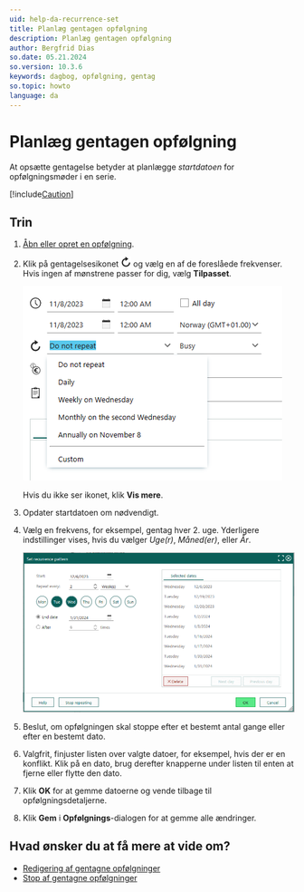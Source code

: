 ```yaml
---
uid: help-da-recurrence-set
title: Planlæg gentagen opfølgning
description: Planlæg gentagen opfølgning
author: Bergfrid Dias
so.date: 05.21.2024
so.version: 10.3.6
keywords: dagbog, opfølgning, gentag
so.topic: howto
language: da
---
```


# Planlæg gentagen opfølgning

At opsætte gentagelse betyder at planlægge *startdatoen* for opfølgningsmøder i en serie.

[!include[Caution](../includes/caution-do-not-change-recurring-date.md)]

## Trin

1. [Åbn eller opret en opfølgning][2].

1. Klik på gentagelsesikonet ![ikon][img1] og vælg en af de foreslåede frekvenser. Hvis ingen af mønstrene passer for dig, vælg **Tilpasset**.

    ![Opfølgningsdialog, foreslået tilbagevendende -screenshot][img8]

    Hvis du ikke ser ikonet, klik **Vis mere**.

1. Opdater startdatoen om nødvendigt.

1. Vælg en frekvens, for eksempel, gentag hver 2. uge. Yderligere indstillinger vises, hvis du vælger *Uge(r)*, *Måned(er)*, eller *År*.

    ![Opfølgningsdialog, tilbagevendende -screenshot][img7]

1. Beslut, om opfølgningen skal stoppe efter et bestemt antal gange eller efter en bestemt dato.

1. Valgfrit, finjuster listen over valgte datoer, for eksempel, hvis der er en konflikt. Klik på en dato, brug derefter knapperne under listen til enten at fjerne eller flytte den dato.

1. Klik **OK** for at gemme datoerne og vende tilbage til opfølgningsdetaljerne.

1. Klik **Gem** i **Opfølgnings**-dialogen for at gemme alle ændringer.

## Hvad ønsker du at få mere at vide om?

* [Redigering af gentagne opfølgninger][1]
* [Stop af gentagne opfølgninger][3]

<!-- Referenced links -->
[1]: ../edit-follow-up.md#repeat
[2]: ../create-follow-up.md
[3]: stop.md

<!-- Referenced images -->
[img1]: ../../../../../common/icons/refresh-icon.png
[img7]: ../../../../media/loc/en/diary/recurrence-selected-dates.png
[img8]: ../../../../media/loc/en/diary/suggested-pattern.png
